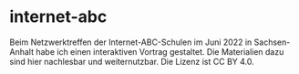 # internet-abc

Beim Netzwerktreffen der Internet-ABC-Schulen im Juni 2022 in Sachsen-Anhalt habe ich einen interaktiven Vortrag gestaltet. Die Materialien dazu sind hier nachlesbar und weiternutzbar. Die  Lizenz ist CC BY 4.0.
